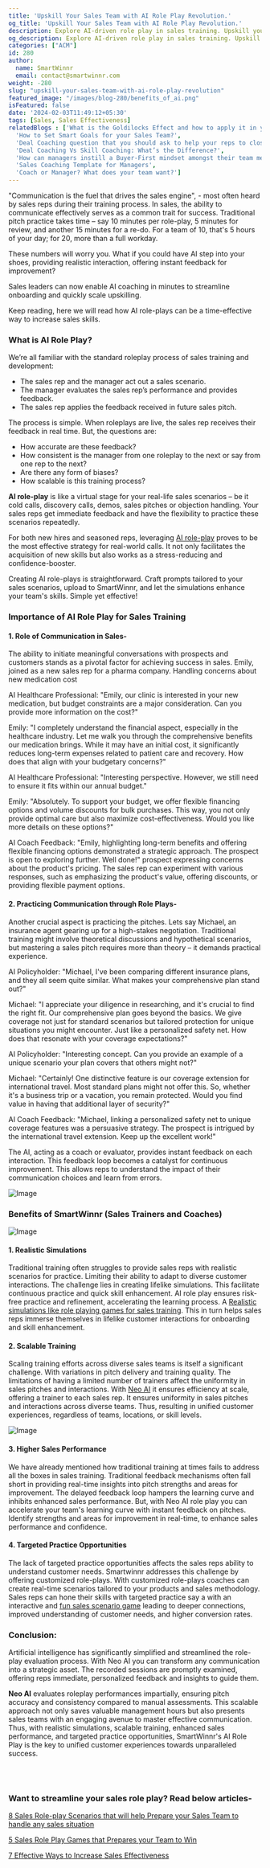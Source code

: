 ```yaml
---
title: 'Upskill Your Sales Team with AI Role Play Revolution.'
og_title: 'Upskill Your Sales Team with AI Role Play Revolution.'
description: Explore AI-driven role play in sales training. Upskill your sales team's skills with innovative simulations for enhanced performance and success in the business landscape.
og_description: Explore AI-driven role play in sales training. Upskill your sales team's skills with innovative simulations for enhanced performance and success in the business landscape.
categories: ["ACM"]
id: 280
author:
  name: SmartWinnr
  email: contact@smartwinnr.com
weight: -280
slug: "upskill-your-sales-team-with-ai-role-play-revolution"
featured_image: "/images/blog-280/benefits_of_ai.png"
isFeatured: false
date: '2024-02-03T11:49:12+05:30'
tags: [Sales, Sales Effectiveness]
relatedBlogs : ['What is the Goldilocks Effect and how to apply it in your business?',
  'How to Set Smart Goals for your Sales Team?',
  'Deal Coaching question that you should ask to help your reps to close more deals',
  'Deal Coaching Vs Skill Coaching: What’s the Difference?',
  'How can managers instill a Buyer-First mindset amongst their team members?',
  'Sales Coaching Template for Managers',
  'Coach or Manager? What does your team want?']
---
```


<p>"Communication is the fuel that drives the sales engine", - most often heard by sales reps during their training process. In sales, the ability to communicate effectively serves as a common trait for success. Traditional pitch practice takes time – say 10 minutes per role-play, 5 minutes for review, and another 15 minutes for a re-do. For a team of 10, that's 5 hours of your day; for 20, more than a full workday.</p>

These numbers will worry you. What if you could have AI step into your shoes, providing realistic interaction, offering instant feedback for improvement?

Sales leaders can now enable AI coaching in minutes to streamline onboarding and quickly scale upskilling.

Keep reading, here we will read how AI role-plays can be a time-effective way to increase sales skills.

<h3 class="ml-bold-text ml-margin-top-bottom20">What is AI Role Play?</h3>

We’re all familiar with the standard roleplay process of sales training and development:

* The sales rep and the manager act out a sales scenario.
* The manager evaluates the sales rep’s performance and provides feedback.
* The sales rep applies the feedback received in future sales pitch.

The process is simple. When roleplays are live, the sales rep receives their feedback in real time. But, the questions are:

*	How accurate are these feedback? 
*	How consistent is the manager from one roleplay to the next or say from one rep to the next?
*	Are there any form of biases?
*	How scalable is this training process?

**AI role-play** is like a virtual stage for your real-life sales scenarios – be it cold calls, discovery calls, demos, sales pitches or objection handling. Your sales reps get immediate feedback and have the flexibility to practice these scenarios repeatedly.

For both new hires and seasoned reps, leveraging [AI role-play](https://www.smartwinnr.com/product/two-way-ai-role-plays/) proves to be the most effective strategy for real-world calls. It not only facilitates the acquisition of new skills but also works as a stress-reducing and confidence-booster.

Creating AI role-plays is straightforward. Craft prompts tailored to your sales scenarios, upload to SmartWinnr, and let the simulations enhance your team's skills. Simple yet effective!


<h3 class="ml-bold-text ml-margin-top-bottom20">Importance of AI Role Play for Sales Training</h3>

#### **1. Role of Communication in Sales-**

The ability to initiate meaningful conversations with prospects and customers stands as a pivotal factor for achieving success in sales. Emily, joined as a new sales rep for a pharma company. Handling concerns about new medication cost

AI Healthcare Professional: "Emily, our clinic is interested in your new medication, but budget constraints are a major consideration. Can you provide more information on the cost?"

Emily: "I completely understand the financial aspect, especially in the healthcare industry. Let me walk you through the comprehensive benefits our medication brings. While it may have an initial cost, it significantly reduces long-term expenses related to patient care and recovery. How does that align with your budgetary concerns?"

AI Healthcare Professional: "Interesting perspective. However, we still need to ensure it fits within our annual budget."

Emily: "Absolutely. To support your budget, we offer flexible financing options and volume discounts for bulk purchases. This way, you not only provide optimal care but also maximize cost-effectiveness. Would you like more details on these options?"

AI Coach Feedback: "Emily, highlighting long-term benefits and offering flexible financing options demonstrated a strategic approach. The prospect is open to exploring further. Well done!"  prospect expressing concerns about the product's pricing. The sales rep can experiment with various responses, such as emphasizing the product's value, offering discounts, or providing flexible payment options.

#### **2.	Practicing Communication through Role Plays-**

Another crucial aspect is practicing the pitches. Lets say Michael, an insurance agent gearing up for a high-stakes negotiation. Traditional training might involve theoretical discussions and hypothetical scenarios, but mastering a sales pitch requires more than theory – it demands practical experience.

AI Policyholder: "Michael, I've been comparing different insurance plans, and they all seem quite similar. What makes your comprehensive plan stand out?" 

Michael: "I appreciate your diligence in researching, and it's crucial to find the right fit. Our comprehensive plan goes beyond the basics. We give coverage not just for standard scenarios but tailored protection for unique situations you might encounter. Just like a personalized safety net. How does that resonate with your coverage expectations?"

AI Policyholder: "Interesting concept. Can you provide an example of a unique scenario your plan covers that others might not?"

Michael: "Certainly! One distinctive feature is our coverage extension for international travel. Most standard plans might not offer this. So, whether it's a business trip or a vacation, you remain protected. Would you find value in having that additional layer of security?"

AI Coach Feedback: "Michael, linking a personalized safety net to unique coverage features was a persuasive strategy. The prospect is intrigued by the international travel extension. Keep up the excellent work!"

The AI, acting as a coach or evaluator, provides instant feedback on each interaction. This feedback loop becomes a catalyst for continuous improvement. This allows reps to understand the impact of their communication choices and learn from errors.

<div class="text-center ml_padding_right_left_30">
        <img class="ml-image" alt="Image"
            src="https://d2htycb3ayzv6u.cloudfront.net/2WayAI_Coaching/Coaching.png" />
</div>

<h3 class="ml-bold-text ml-margin-top-bottom20">Benefits of SmartWinnr (Sales Trainers and Coaches)</h3>

<div class="text-center ml_padding_right_left_30">
        <img class="ml-image" alt="Image"
            src="/images/blog-280/benefits_of_ai.png" />
</div>

#### **1.	Realistic Simulations**

Traditional training often struggles to provide sales reps with realistic scenarios for practice. Limiting their ability to adapt to diverse customer interactions. The challenge lies in creating lifelike simulations. This facilitate continuous practice and quick skill enhancement. AI role play ensures risk-free practice and refinement, accelerating the learning process. A [Realistic simulations like role playing games for sales training](https://www.smartwinnr.com/post/8-sales-role-play-scenarios-that-will-help-prepare-your-sales-team-to-handle-any-sales-situation/). This in turn helps sales reps immerse themselves in lifelike customer interactions for onboarding and skill enhancement.

#### **2.	Scalable Training**

Scaling training efforts across diverse sales teams is itself a significant challenge. With variations in pitch delivery and training quality. The limitations of having a limited number of trainers affect the uniformity in sales pitches and interactions. With [Neo AI](https://www.smartwinnr.com/post/8-sales-role-play-scenarios-that-will-help-prepare-your-sales-team-to-handle-any-sales-situation/) it ensures efficiency at scale, offering a trainer to each sales rep. It ensures uniformity in sales pitches and interactions across diverse teams. Thus, resulting in unified customer experiences, regardless of teams, locations, or skill levels.

<div class="text-center ml_padding_right_left_30">
        <img class="ml-image" alt="Image"
            src="https://d2htycb3ayzv6u.cloudfront.net/2WayAI_Coaching/Simulation.png" />
</div>

#### **3. Higher Sales Performance**

We have already mentioned how traditional training at times fails to address all the boxes in sales training. Traditional feedback mechanisms often fall short in providing real-time insights into pitch strengths and areas for improvement. The delayed feedback loop hampers the learning curve and inhibits enhanced sales performance. But, with Neo AI role play you can accelerate your team's learning curve with instant feedback on pitches. Identify strengths and areas for improvement in real-time, to enhance sales performance and confidence.

#### **4. Targeted Practice Opportunities**

The lack of targeted practice opportunities affects the sales reps ability to understand customer needs. Smartwinnr addresses this challenge by offering customized role-plays. With customized role-plays coaches can create real-time scenarios tailored to your products and sales methodology. Sales reps can hone their skills with targeted practice say a with an interactive and [fun sales scenario game](https://www.smartwinnr.com/post/5-sales-role-play-games-that-prepares-your-team-to-win/) leading to deeper connections, improved understanding of customer needs, and higher conversion rates.

### **Conclusion:**

Artificial intelligence has significantly simplified and streamlined the role-play evaluation process. With Neo AI you can transform any communication into a strategic asset. The recorded sessions are promptly examined, offering reps immediate, personalized feedback and insights to guide them. 

**Neo AI** evaluates roleplay performances impartially, ensuring pitch accuracy and consistency compared to manual assessments. This scalable approach not only saves valuable management hours but also presents sales teams with an engaging avenue to master effective communication. Thus, with realistic simulations, scalable training, enhanced sales performance, and targeted practice opportunities, SmartWinnr's AI Role Play is the key to unified customer experiences towards unparalleled success.

<br>

<div class='ml-background-white'><a href="https://www.smartwinnr.com/neo-ai-pilot-registration/" rel="noreferrer" target="_blank"><img class="border_radius_10 ml-margin0" alt="" src="/images/banners/neo_ai_pilot_crosslink_banner.jpg" class="ml-padding-top0 ml-padding-bottom0"></a></div>

<br>

### **Want to streamline your sales role play? Read below articles-**

<a href="https://www.smartwinnr.com/post/8-sales-role-play-scenarios-that-will-help-prepare-your-sales-team-to-handle-any-sales-situation/" target="_blank" class="">8 Sales Role-play Scenarios that will help Prepare your Sales Team to handle any sales situation</a>

<a href="https://www.smartwinnr.com/post/5-sales-role-play-games-that-prepares-your-team-to-win/" target="_blank" class="">5 Sales Role Play Games that Prepares your Team to Win</a>

<a href="https://www.smartwinnr.com/post/2014/08/increase-sales-effectiveness/" target="_blank" class="">7 Effective Ways to Increase Sales Effectiveness</a>